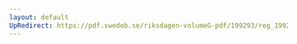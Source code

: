```yaml
---
layout: default
UpRedirect: https://pdf.swedeb.se/riksdagen-volumeG-pdf/199293/reg_199293_UU/reg_199293_UU_0006.pdf
---
```

